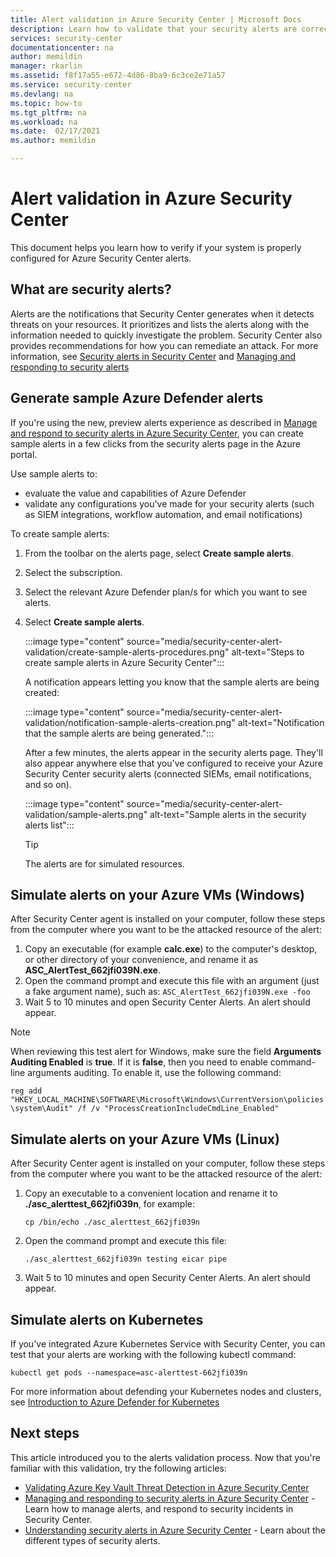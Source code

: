 ```yaml
---
title: Alert validation in Azure Security Center | Microsoft Docs
description: Learn how to validate that your security alerts are correctly configured in Azure Security Center
services: security-center
documentationcenter: na
author: memildin
manager: rkarlin
ms.assetid: f8f17a55-e672-4d86-8ba9-6c3ce2e71a57
ms.service: security-center
ms.devlang: na
ms.topic: how-to
ms.tgt_pltfrm: na
ms.workload: na
ms.date:  02/17/2021
ms.author: memildin

---
```

# Alert validation in Azure Security Center
This document helps you learn how to verify if your system is properly configured for Azure Security Center alerts.

## What are security alerts?
Alerts are the notifications that Security Center generates when it detects threats on your resources. It prioritizes and lists the alerts along with the information needed to quickly investigate the problem. Security Center also provides recommendations for how you can remediate an attack.
For more information, see [Security alerts in Security Center](security-center-alerts-overview.md) and [Managing and responding to security alerts](security-center-managing-and-responding-alerts.md)


## Generate sample Azure Defender alerts

If you're using the new, preview alerts experience as described in [Manage and respond to security alerts in Azure Security Center](security-center-managing-and-responding-alerts.md), you can create sample alerts in a few clicks from the security alerts page in the Azure portal.

Use sample alerts to:

- evaluate the value and capabilities of Azure Defender
- validate any configurations you've made for your security alerts (such as SIEM integrations,  workflow automation, and email notifications)

To create sample alerts:

1. From the toolbar on the alerts page, select **Create sample alerts**. 
1. Select the subscription.
1. Select the relevant Azure Defender plan/s for which you want to see alerts. 
1. Select **Create sample alerts**.

    :::image type="content" source="media/security-center-alert-validation/create-sample-alerts-procedures.png" alt-text="Steps to create sample alerts in Azure Security Center":::
    
    A notification appears letting you know that the sample alerts are being created:

    :::image type="content" source="media/security-center-alert-validation/notification-sample-alerts-creation.png" alt-text="Notification that the sample alerts are being generated.":::

    After a few minutes, the alerts appear in the security alerts page. They'll also appear anywhere else that you've configured to receive your Azure Security Center security alerts (connected SIEMs, email notifications, and so on).

    :::image type="content" source="media/security-center-alert-validation/sample-alerts.png" alt-text="Sample alerts in the security alerts list":::

    > [!TIP]
    > The alerts are for simulated resources.

## Simulate alerts on your Azure VMs (Windows) <a name="validate-windows"></a>

After Security Center agent is installed on your computer, follow these steps from the computer where you want to be the attacked resource of the alert:

1. Copy an executable (for example **calc.exe**) to the computer's desktop, or other directory of your convenience, and rename it as **ASC_AlertTest_662jfi039N.exe**.
1. Open the command prompt and execute this file with an argument (just a fake argument name), such as: ```ASC_AlertTest_662jfi039N.exe -foo```
1. Wait 5 to 10 minutes and open Security Center Alerts. An alert should appear.

> [!NOTE]
> When reviewing this test alert for Windows, make sure the field **Arguments Auditing Enabled** is **true**. If it is **false**, then you need to enable command-line arguments auditing. To enable it, use the following command:
>
>```reg add "HKEY_LOCAL_MACHINE\SOFTWARE\Microsoft\Windows\CurrentVersion\policies\system\Audit" /f /v "ProcessCreationIncludeCmdLine_Enabled"```

## Simulate alerts on your Azure VMs (Linux) <a name="validate-linux"></a>

After Security Center agent is installed on your computer, follow these steps from the computer where you want to be the attacked resource of the alert:
1. Copy an executable to a convenient location and rename it to **./asc_alerttest_662jfi039n**, for example:

    ```cp /bin/echo ./asc_alerttest_662jfi039n```

1. Open the command prompt and execute this file:

    ```./asc_alerttest_662jfi039n testing eicar pipe```

1. Wait 5 to 10 minutes and open Security Center Alerts. An alert should appear.


## Simulate alerts on Kubernetes <a name="validate-kubernetes"></a>

If you've integrated Azure Kubernetes Service with Security Center, you can test that your alerts are working with the following kubectl command:

```kubectl get pods --namespace=asc-alerttest-662jfi039n```

For more information about defending your Kubernetes nodes and clusters, see [Introduction to Azure Defender for Kubernetes](defender-for-kubernetes-introduction.md)

## Next steps
This article introduced you to the alerts validation process. Now that you're familiar with this validation, try the following articles:

* [Validating Azure Key Vault Threat Detection in Azure Security Center](https://techcommunity.microsoft.com/t5/azure-security-center/validating-azure-key-vault-threat-detection-in-azure-security/ba-p/1220336)
* [Managing and responding to security alerts in Azure Security Center](security-center-managing-and-responding-alerts.md) - Learn how to manage alerts, and respond to security incidents in Security Center.
* [Understanding security alerts in Azure Security Center](./security-center-alerts-overview.md) - Learn about the different types of security alerts.